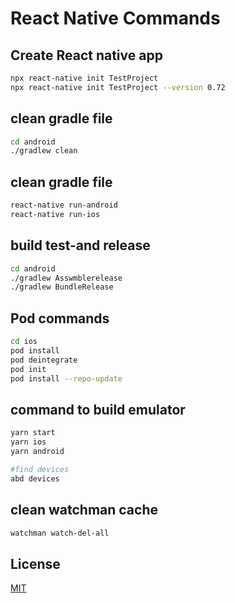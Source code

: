 # React Native Commands

## Create React native app
```bash
npx react-native init TestProject
npx react-native init TestProject --version 0.72
```
## clean gradle file
```bash
cd android
./gradlew clean
```
## clean gradle file
```bash
react-native run-android
react-native run-ios
```
## build test-and release
```bash
cd android
./gradlew Asswmblerelease
./gradlew BundleRelease
```
## Pod commands
```bash
cd ios
pod install
pod deintegrate
pod init
pod install --repo-update
```
## command to build emulator
```bash
yarn start
yarn ios
yarn android

#find devices
abd devices
```
## clean watchman cache
```bash
watchman watch-del-all
```
## License

[MIT](https://choosealicense.com/licenses/mit/)
